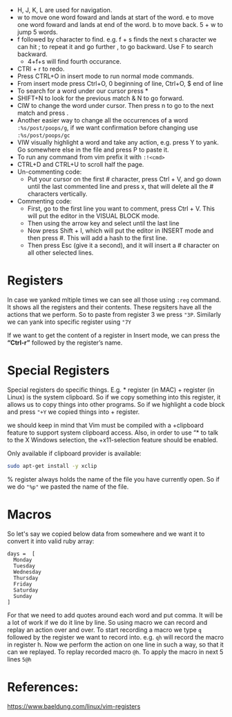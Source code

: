 - H, J, K, L are used for navigation.
- w to move one word foward and lands at start of the word. e to move one word foward and lands at end of the word. b to move back. 5 + w to jump 5 words.
- f followed by character to find. e.g. f + s finds the next s character we can hit ; to repeat it and go further , to go backward. Use F to search backward.
  - 4+f+s will find fourth occurance.
- CTRl + r to redo.
- Press CTRL+O in insert mode to run normal mode commands.
- From insert mode press Ctrl+O, 0 beginning of line, Ctrl+O, $ end of line
- To search for a word under our cursor press *
- SHIFT+N to look for the previous match & N to go forward.
- CIW to change the word under cursor. Then press n to go to the next match and press .
- Another easier way to change all the occurrences of a word ```:%s/post/poops/g```, if we want confirmation before changing use ```:%s/post/poops/gc```
- VIW visually highlight a word and take any action, e.g. press Y to yank. Go somewhere else in the file and press P to paste it.
- To run any command from vim prefix it with ```:!<cmd>```
- CTRL+D and CTRL+U to scroll half the page.
- Un-commenting code:
  - Put your cursor on the first # character, press Ctrl + V, and go down until the last commented line and press x, that will delete all the # characters vertically.
- Commenting code:
  - First, go to the first line you want to comment, press Ctrl + V. This will put the editor in the VISUAL BLOCK mode.
  - Then using the arrow key and select until the last line
  - Now press Shift + I, which will put the editor in INSERT mode and then press #. This will add a hash to the first line.
  - Then press Esc (give it a second), and it will insert a # character on all other selected lines.


# Registers
In case we yanked mltiple times we can see all those using ```:reg``` command. It shows all the registers and their contents. These regsiters have all the actions that we perform. So to paste from register 3 we press ```"3P```. Similarly we can yank into specific register using ```"7Y```

If we want to get the content of a register in Insert mode, we can press the **“Ctrl-r”** followed by the register’s name.

# Special Registers
Special registers do specific things. E.g. * register (in MAC) + register (in Linux) is the system clipboard. So if we copy something into this register, it allows us to copy things into other programs. So if we highlight a code block and press ```"+Y``` we copied things into + register.

we should keep in mind that Vim must be compiled with a +clipboard feature to support system clipboard access. Also, in order to use “* to talk to the X Windows selection, the +x11-selection feature should be enabled.

Only available if clipboard provider is available:
```sh
sudo apt-get install -y xclip
```

% register always holds the name of the file you have currently open. So if we do ```"%p"``` we pasted the name of the file.

# Macros
So let's say we copied below data from somewhere and we want it to convert it into valid ruby array:

```
days =  [
  Monday
  Tuesday
  Wednesday
  Thursday
  Friday
  Saturday
  Sunday
]
```
For that we need to add quotes around each word and put comma. It will be a lot of work if we do it line by line. So using macro we can record and replay an action over and over. To start recording a macro we type ```q``` followed by the register we want to record into. e.g. ```qh``` will record the macro in register h. Now we perform the action on one line in such a way, so that it can we replayed. To replay recorded macro ```@h```. To apply the macro in next 5 lines ```5@h```

# References:
https://www.baeldung.com/linux/vim-registers
